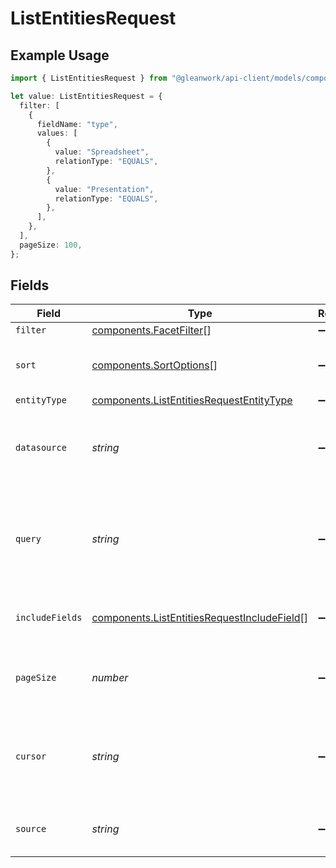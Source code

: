 # ListEntitiesRequest

## Example Usage

```typescript
import { ListEntitiesRequest } from "@gleanwork/api-client/models/components";

let value: ListEntitiesRequest = {
  filter: [
    {
      fieldName: "type",
      values: [
        {
          value: "Spreadsheet",
          relationType: "EQUALS",
        },
        {
          value: "Presentation",
          relationType: "EQUALS",
        },
      ],
    },
  ],
  pageSize: 100,
};
```

## Fields

| Field                                                                                                                                | Type                                                                                                                                 | Required                                                                                                                             | Description                                                                                                                          | Example                                                                                                                              |
| ------------------------------------------------------------------------------------------------------------------------------------ | ------------------------------------------------------------------------------------------------------------------------------------ | ------------------------------------------------------------------------------------------------------------------------------------ | ------------------------------------------------------------------------------------------------------------------------------------ | ------------------------------------------------------------------------------------------------------------------------------------ |
| `filter`                                                                                                                             | [components.FacetFilter](../../models/components/facetfilter.md)[]                                                                   | :heavy_minus_sign:                                                                                                                   | N/A                                                                                                                                  |                                                                                                                                      |
| `sort`                                                                                                                               | [components.SortOptions](../../models/components/sortoptions.md)[]                                                                   | :heavy_minus_sign:                                                                                                                   | Use EntitiesSortOrder enum for SortOptions.sortBy                                                                                    |                                                                                                                                      |
| `entityType`                                                                                                                         | [components.ListEntitiesRequestEntityType](../../models/components/listentitiesrequestentitytype.md)                                 | :heavy_minus_sign:                                                                                                                   | N/A                                                                                                                                  |                                                                                                                                      |
| `datasource`                                                                                                                         | *string*                                                                                                                             | :heavy_minus_sign:                                                                                                                   | The datasource associated with the entity type, most commonly used with CUSTOM_ENTITIES                                              |                                                                                                                                      |
| `query`                                                                                                                              | *string*                                                                                                                             | :heavy_minus_sign:                                                                                                                   | A query string to search for entities that each entity in the response must conform to. An empty query does not filter any entities. |                                                                                                                                      |
| `includeFields`                                                                                                                      | [components.ListEntitiesRequestIncludeField](../../models/components/listentitiesrequestincludefield.md)[]                           | :heavy_minus_sign:                                                                                                                   | List of entity fields to return (that aren't returned by default)                                                                    |                                                                                                                                      |
| `pageSize`                                                                                                                           | *number*                                                                                                                             | :heavy_minus_sign:                                                                                                                   | Hint to the server about how many results to send back. Server may return less.                                                      | 100                                                                                                                                  |
| `cursor`                                                                                                                             | *string*                                                                                                                             | :heavy_minus_sign:                                                                                                                   | Pagination cursor. A previously received opaque token representing the position in the overall results at which to start.            |                                                                                                                                      |
| `source`                                                                                                                             | *string*                                                                                                                             | :heavy_minus_sign:                                                                                                                   | A string denoting the search surface from which the endpoint is called.                                                              |                                                                                                                                      |